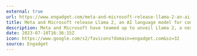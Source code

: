 ```yaml
---
external: true
url: https://www.engadget.com/meta-and-microsoft-release-llama-2-an-ai-language-model-for-commercial-use-163615807.html
title: Meta and Microsoft release Llama 2, an AI language model for commercial use
description: Meta and Microsoft have teamed up to unveil Llama 2, a next-generation large language (very generalized) AI model intended for both commercial and research purposes.
date: 2023-07-18T16:36:15Z
icon: https://www.google.com/s2/favicons?domain=engadget.com&sz=32
source: Engadget
---
```


